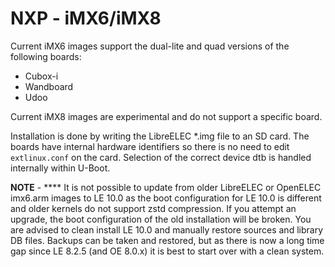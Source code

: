 # NXP - iMX6/iMX8

Current iMX6 images support the dual-lite and quad versions of the following boards:

* Cubox-i
* Wandboard
* Udoo

Current iMX8 images are experimental and do not support a specific board.

Installation is done by writing the LibreELEC \*.img file to an SD card. The boards have internal hardware identifiers so there is no need to edit `extlinux.conf` on the card. Selection of the correct device dtb is handled internally within U-Boot.

**NOTE** - **** It is not possible to update from older LibreELEC or OpenELEC imx6.arm images to LE 10.0 as the boot configuration for LE 10.0 is different and older kernels do not support zstd compression. If you attempt an upgrade, the boot configuration of the old installation will be broken. You are advised to clean install LE 10.0 and manually restore sources and library DB files. Backups can be taken and restored, but as there is now a long time gap since LE 8.2.5 (and OE 8.0.x) it is best to start over with a clean system.

